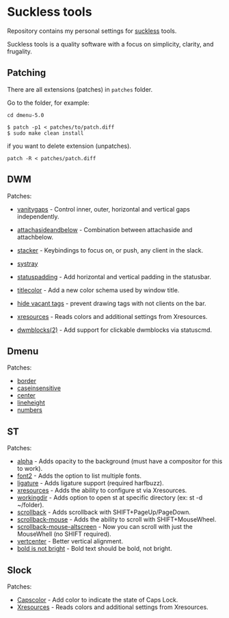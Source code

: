 # Suckless tools

Repository contains my personal settings for [suckless](suckless.org) tools.

Suckless tools is a quality software with a focus on simplicity, clarity, and frugality.

## Patching

There are all extensions (patches) in ``patches`` folder.

Go to the folder, for example:
```
cd dmenu-5.0
```

```
$ patch -p1 < patches/to/patch.diff
$ sudo make clean install
```

if you want to delete extension (unpatches).
```
patch -R < patches/patch.diff
```

## DWM

Patches:
 - [vanitygaps](https://dwm.suckless.org/patches/vanitygaps/) - Control inner, outer, horizontal and vertical gaps independently.
 - [attachasideandbelow](https://dwm.suckless.org/patches/attachasideandbelow/) - Combination between attachaside and attachbelow.
 - [stacker](https://dwm.suckless.org/patches/stacker/) - Keybindings to focus on, or push, any client in the slack.
 - [systray]()

 - [statuspadding](https://dwm.suckless.org/patches/statuspadding/) - Add horizontal and vertical padding in the statusbar.
 - [titlecolor](https://dwm.suckless.org/patches/titlecolor) - Add a new color schema used by window title.
 - [hide vacant tags](https://dwm.suckless.org/patches/hide_vacant_tags/) - prevent drawing tags with not clients on the bar.

 - [xresources](https://dwm.suckless.org/patches/xresources/) - Reads colors and additional settings from Xresources.

 - [dwmblocks(2)](https://gist.github.com/danbyl/54f7c1d57fc6507242a95b71c3d8fdea) - Add support for clickable dwmblocks via statuscmd.

## Dmenu

Patches:
 - [border](https://tools.suckless.org/dmenu/patches/border/)
 - [caseinsensitive](https://tools.suckless.org/dmenu/patches/case-insensitive/)
 - [center](https://tools.suckless.org/dmenu/patches/center/)
 - [lineheight](https://tools.suckless.org/dmenu/patches/line-height/)
 - [numbers](https://tools.suckless.org/dmenu/patches/numbers/)

## ST

Patches:
 - [alpha](https://st.suckless.org/patches/alpha/) - Adds opacity to the background (must have a compositor for this to work).
 - [font2](https://st.suckless.org/patches/font2/) - Adds the option to list multiple fonts.
 - [ligature](https://st.suckless.org/patches/ligatures/) - Adds ligature support (required harfbuzz).
 - [xresources](https://st.suckless.org/patches/xresources/) - Adds the ability to configure st via Xresources.
 - [workingdir](https://st.suckless.org/patches/workingdir/) - Adds option to open st at specific directory (ex: st -d ~/folder).
 - [scrollback](https://st.suckless.org/patches/scrollback/) - Adds scrollback with SHIFT+PageUp/PageDown.
 - [scrollback-mouse](https://st.suckless.org/patches/scrollback/) - Adds the ability to scroll with SHIFT+MouseWheel.
 - [scrollback-mouse-altscreen](https://st.suckless.org/patches/scrollback/) - Now you can scroll with just the MouseWhell (no SHIFT required).
 - [vertcenter](https://st.suckless.org/patches/vertcenter/) - Better vertical alignment.
 - [bold is not bright](https://st.suckless.org/patches/bold-is-not-bright/) - Bold text should be bold, not bright.
  

## Slock

Patches:
 - [Capscolor](https://tools.suckless.org/slock/patches/capscolor/) - Add color to indicate the state of Caps Lock.
 - [Xresources](https://tools.suckless.org/slock/patches/xresources/) - Reads colors and additional settings from Xresources.
